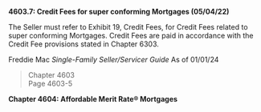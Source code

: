 **4603.7: Credit Fees for super conforming Mortgages (05/04/22)**

The Seller must refer to Exhibit 19, Credit Fees, for Credit Fees
related to super conforming Mortgages. Credit Fees are paid in
accordance with the Credit Fee provisions stated in Chapter 6303.

Freddie Mac *Single-Family Seller/Servicer Guide* As of 01/01/24

> Chapter 4603\
> Page 4603-5

**Chapter 4604: Affordable Merit Rate® Mortgages**